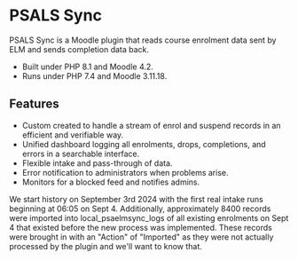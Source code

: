 # PSALS Sync

PSALS Sync is a Moodle plugin that reads course enrolment data sent by ELM and 
sends completion data back.

* Built under PHP 8.1 and Moodle 4.2. 
* Runs under PHP 7.4 and Moodle 3.11.18.

## Features 

* Custom created to handle a stream of enrol and suspend records in an efficient and verifiable way.
* Unified dashboard logging all enrolments, drops, completions, and errors in a searchable interface.
* Flexible intake and pass-through of data.
* Error notification to administrators when problems arise.
* Monitors for a blocked feed and notifies admins.

We start history on September 3rd 2024 with the first real intake runs beginning
at 06:05 on Sept 4. Additionally, approximately 8400 records were imported 
into local_psaelmsync_logs of all existing enrolments on Sept 4 that existed
before the new process was implemented. These records were brought in with an
"Action" of "Imported" as they were not actually processed by the plugin and
we'll want to know that.
